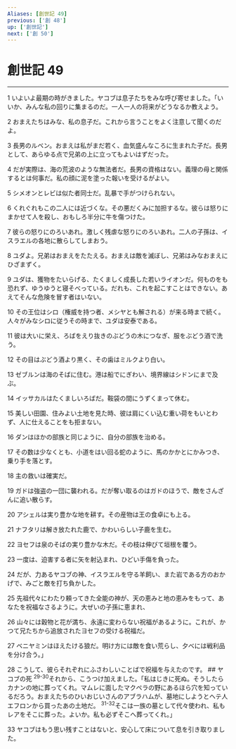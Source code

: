 ```yaml
---
Aliases: [創世記 49]
previous: ['創 48']
up: ['創世記']
next: ['創 50']
---
```

# 創世記 49

***




1 
いよいよ最期の時がきました。ヤコブは息子たちをみな呼び寄せました。「いいか、みんな私の回りに集まるのだ。一人一人の将来がどうなるか教えよう。 



2 
おまえたちはみな、私の息子だ。これから言うことをよく注意して聞くのだよ。 



3 
長男のルベン。おまえは私がまだ若く、血気盛んなころに生まれた子だ。長男として、あらゆる点で兄弟の上に立ってもよいはずだった。 



4 
だが実際は、海の荒波のような無法者だ。長男の資格はない。義理の母と関係するとは何事だ。私の顔に泥を塗った報いを受けるがよい。 



5 
シメオンとレビは似た者同士だ。乱暴で手がつけられない。 



6 
くれぐれもこの二人には近づくな。その悪だくみに加担するな。彼らは怒りにまかせて人を殺し、おもしろ半分に牛を傷つけた。 



7 
彼らの怒りにのろいあれ。激しく残虐な怒りにのろいあれ。二人の子孫は、イスラエルの各地に散らしてしまおう。 



8 
ユダよ。兄弟はおまえをたたえる。おまえは敵を滅ぼし、兄弟はみなおまえにひざまずく。 



9 
ユダは、獲物をたいらげる、たくましく成長した若いライオンだ。何ものをも恐れず、ゆうゆうと寝そべっている。だれも、これを起こすことはできない。あえてそんな危険を冒す者はいない。 



10 
その王位はシロ（権威を持つ者、メシヤとも解される）が来る時まで続く。人々がみなシロに従うその時まで、ユダは安泰である。 



11 
彼は大いに栄え、ろばをえり抜きのぶどうの木につなぎ、服をぶどう酒で洗う。 



12 
その目はぶどう酒より黒く、その歯はミルクより白い。 



13 
ゼブルンは海のそばに住む。港は船でにぎわい、境界線はシドンにまで及ぶ。 



14 
イッサカルはたくましいろばだ。鞍袋の間にうずくまって休む。 



15 
美しい田園、住みよい土地を見た時、彼は肩にくい込む重い荷をもいとわず、人に仕えることをも拒まない。 



16 
ダンはほかの部族と同じように、自分の部族を治める。 



17 
その数は少なくとも、小道をはい回る蛇のように、馬のかかとにかみつき、乗り手を落とす。 



18 
主の救いは確実だ。 



19 
ガドは強盗の一団に襲われる。だが奪い取るのはガドのほうで、敵をさんざんに追い散らす。 



20 
アシェルは実り豊かな地を耕す。その産物は王の食卓にも上る。 



21 
ナフタリは解き放たれた鹿で、かわいらしい子鹿を生む。 



22 
ヨセフは泉のそばの実り豊かな木だ。その枝は伸びて垣根を覆う。 



23 
一度は、迫害する者に矢を射込まれ、ひどい手傷を負った。 



24 
だが、力あるヤコブの神、イスラエルを守る羊飼い、また岩である方のおかげで、みごと敵を打ち負かした。 



25 
先祖代々にわたり頼ってきた全能の神が、天の恵みと地の恵みをもって、あなたを祝福なさるように。大ぜいの子孫に恵まれ、 



26 
山々には穀物と花が満ち、永遠に変わらない祝福があるように。これが、かつて兄たちから追放されたヨセフの受ける祝福だ。 



27 
ベニヤミンはほえたける狼だ。明け方には敵を食い荒らし、夕べには戦利品を分け合う。」 



28 
こうして、彼らそれぞれにふさわしいことばで祝福を与えたのです。 ## ヤコブの死 <sup class="versenum">29-30</sup>それから、こうつけ加えました。「私はじきに死ぬ。そうしたらカナンの地に葬ってくれ。マムレに面したマクペラの野にあるほら穴を知っているだろう。おまえたちのひいおじいさんのアブラハムが、墓地にしようとヘテ人エフロンから買ったあの土地だ。 <sup class="versenum">31-32</sup>そこは一族の墓として代々使われ、私もレアをそこに葬った。よいか。私も必ずそこへ葬ってくれ。」 



33 
ヤコブはもう思い残すことはないと、安心して床について息を引き取りました。
